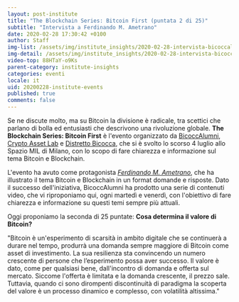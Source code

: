 ```yaml
---
layout: post-institute
title: "The Blockchain Series: Bitcoin First (puntata 2 di 25)"
subtitle: "Intervista a Ferdinando M. Ametrano"
date: 2020-02-28 17:30:42 +0100
author: Staff
img-list: /assets/img/institute_insights/2020-02-28-intervista-bicoccalumni-thumb.png
img-detail: /assets/img/institute_insights/2020-02-28-intervista-bicoccalumni-thumb.png
video-top: 88HTaY-o9Ks
parent-category: institute-insights
categories: eventi
locale: it
uid: 20200228-institute-events
published: true
comments: false
---
```


Se ne discute molto, ma su Bitcoin la divisione è radicale, tra scettici che parlano di bolla ed entusiasti che descrivono una rivoluzione globale. **The Blockchain Series: Bitcoin First** è l'evento organizzato da [BicoccAlumni](https://www.bicoccalumni.it/), [Crypto Asset Lab](https://cryptoassetlab.diseade.unimib.it/) e [Distretto Bicocca](https://www.distrettobicocca.it/), che si è svolto lo scorso 4 luglio allo Spazio MIL di Milano, con lo scopo di fare chiarezza e informazione sul tema Bitcoin e Blockchain.

L'evento ha avuto come protagonista [*Ferdinando M. Ametrano*](https://www.ametrano.net), che ha illustrato il tema Bitcoin e Blockchain in un format domande e risposte. Dato il successo dell'iniziativa, BicoccAlumni ha prodotto una serie di contenuti video, che vi riproponiamo qui, ogni martedì e venerdì, con l'obiettivo di fare chiarezza e informazione su questi temi sempre più attuali.

Oggi proponiamo la seconda di 25 puntate: **Cosa determina il valore di Bitcoin?**

"Bitcoin è un'esperimento di scarsità in ambito digitale che se continuerà a durare nel tempo, produrrà una domanda sempre maggiore di Bitcoin come asset di investimento. La sua resilienza sta convincendo un numero crescente di persone che l’esperimento possa aver successo. Il valore è dato, come per qualsiasi bene, dall'incontro di domanda e offerta sul mercato. Siccome l'offerta è limitata e la domanda crescente, il prezzo sale. Tuttavia, quando ci sono dirompenti discontinuità di paradigma la scoperta del valore è un processo dinamico e complesso, con volatilità altissima."
